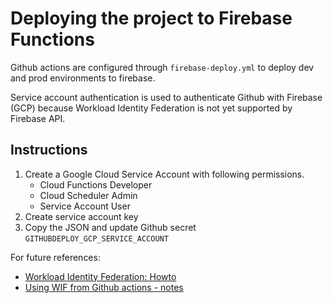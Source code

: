 # Deploying the project to Firebase Functions

Github actions are configured through `firebase-deploy.yml` to deploy dev and prod environments to firebase.

Service account authentication is used to authenticate Github with Firebase (GCP) because Workload Identity Federation is not yet supported by Firebase API.

## Instructions
1. Create a Google Cloud Service Account with following permissions.
    - Cloud Functions Developer
    - Cloud Scheduler Admin
    - Service Account User
2. Create service account key
3. Copy the JSON and update Github secret `GITHUBDEPLOY_GCP_SERVICE_ACCOUNT`


For future references:
 - [Workload Identity Federation: Howto](https://github.com/google-github-actions/auth?tab=readme-ov-file)
 - [Using WIF from Github actions - notes](https://medium.com/@bbeesley/notes-on-workload-identity-federation-from-github-actions-to-google-cloud-platform-7a818da2c33e)